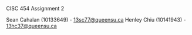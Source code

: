 CISC 454 Assignment 2

Sean Cahalan (10133649) - 13sc77@queensu.ca
Henley Chiu  (10141943) - 13hc37@queensu.ca
